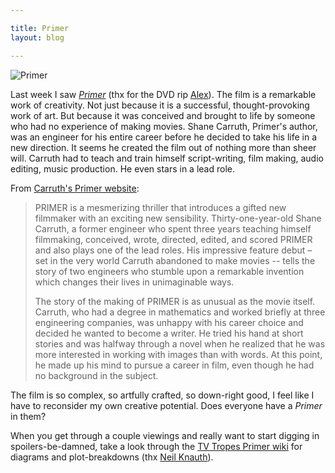 ```yaml
---

title: Primer
layout: blog

---
```


![Primer](http://i.imgur.com/36t7K.jpg)

Last week I saw [_Primer_](http://www.imdb.com/title/tt0390384/) (thx for the DVD rip [Alex](http://neography.com)). The film is a remarkable work of creativity. Not just because it is a successful, thought-provoking work of art. But because it was conceived and brought to life by someone who had no experience of making movies. Shane Carruth, Primer's author, was an engineer for his entire career before he decided to take his life in a new direction. It seems he created the film out of nothing more than sheer will. Carruth had to teach and train himself script-writing, film making, audio editing, music production. He even stars in a lead role.

From [Carruth's Primer website](http://primermovie.com/story.html):

> PRIMER is a mesmerizing thriller that introduces a gifted new filmmaker with an exciting new sensibility. Thirty-one-year-old Shane Carruth, a former engineer who spent three years teaching himself filmmaking, conceived, wrote, directed, edited, and scored PRIMER and also plays one of the lead roles. His impressive feature debut – set in the very world Carruth abandoned to make movies -- tells the story of two engineers who stumble upon a remarkable invention which changes their lives in unimaginable ways.
>
> The story of the making of PRIMER is as unusual as the movie itself. Carruth, who had a degree in mathematics and worked briefly at three engineering companies, was unhappy with his career choice and decided he wanted to become a writer. He tried his hand at short stories and was halfway through a novel when he realized that he was more interested in working with images than with words. At this point, he made up his mind to pursue a career in film, even though he had no background in the subject.

The film is so complex, so artfully crafted, so down-right good, I feel like I have to reconsider my own creative potential. Does everyone have a _Primer_ in them?

When you get through a couple viewings and really want to start digging in spoilers-be-damned, take a look through the [TV Tropes Primer wiki](http://tvtropes.org/pmwiki/pmwiki.php/Main/Primer) for diagrams and plot-breakdowns (thx [Neil Knauth](https://twitter.com/nknauth/status/114893376045842433)).